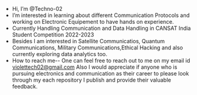 -  Hi, I’m @Techno-02
-  I’m interested in learning about different Communication Protocols and working on Electronic Equipement to have hands on experience.
-  Currently Handling Communication and Data Handling in CANSAT India Student Competition 2022-2023
- Besides I am interested in Satellite Communicatios, Quantum Communications, Military Communications,Ethical Hacking and also currently exploring data analytics too. 
-  How to reach me-- One can feel free to reach out to me on my email id violettech02@gmail.com
Also I would appreciate if anyone who is pursuing electronics and communication as their career to please look through my each repository I publish and provide their valuable feedback.
<!---
Techno-02/Techno-02 is a ✨ special ✨ repository because its `README.md` (this file) appears on your GitHub profile.
You can click the Preview link to take a look at your changes.
--->
